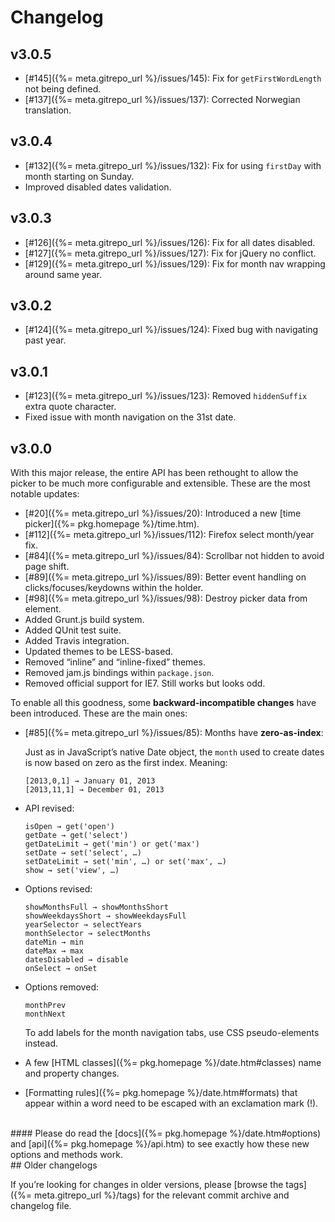 
# Changelog

## v3.0.5

- [#145]({%= meta.gitrepo_url %}/issues/145): Fix for `getFirstWordLength` not being defined.
- [#137]({%= meta.gitrepo_url %}/issues/137): Corrected Norwegian translation.

## v3.0.4

- [#132]({%= meta.gitrepo_url %}/issues/132): Fix for using `firstDay` with month starting on Sunday.
- Improved disabled dates validation.

## v3.0.3

- [#126]({%= meta.gitrepo_url %}/issues/126): Fix for all dates disabled.
- [#127]({%= meta.gitrepo_url %}/issues/127): Fix for jQuery no conflict.
- [#129]({%= meta.gitrepo_url %}/issues/129): Fix for month nav wrapping around same year.

## v3.0.2

- [#124]({%= meta.gitrepo_url %}/issues/124): Fixed bug with navigating past year.

## v3.0.1

- [#123]({%= meta.gitrepo_url %}/issues/123): Removed `hiddenSuffix` extra quote character.
- Fixed issue with month navigation on the 31st date.

## v3.0.0

With this major release, the entire API has been rethought to allow the picker to be much more configurable and extensible. These are the most notable updates:

- [#20]({%= meta.gitrepo_url %}/issues/20): Introduced a new [time picker]({%= pkg.homepage %}/time.htm).
- [#112]({%= meta.gitrepo_url %}/issues/112): Firefox select month/year fix.
- [#84]({%= meta.gitrepo_url %}/issues/84): Scrollbar not hidden to avoid page shift.
- [#89]({%= meta.gitrepo_url %}/issues/89): Better event handling on clicks/focuses/keydowns within the holder.
- [#98]({%= meta.gitrepo_url %}/issues/98): Destroy picker data from element.
- Added Grunt.js build system.
- Added QUnit test suite.
- Added Travis integration.
- Updated themes to be LESS-based.
- Removed “inline” and “inline-fixed” themes.
- Removed jam.js bindings within `package.json`.
- Removed official support for IE7. Still works but looks odd.

To enable all this goodness, some **backward-incompatible changes** have been introduced. These are the main ones:

<a name="zero-as-index"></a>
- [#85]({%= meta.gitrepo_url %}/issues/85): Months have __zero-as-index__:

	Just as in JavaScript’s native Date object, the `month` used to create dates is now 	based on zero as the first index. Meaning:

	```
	[2013,0,1] → January 01, 2013
	[2013,11,1] → December 01, 2013
	```

- API revised:

	```
	isOpen → get('open')
	getDate → get('select')
	getDateLimit → get('min') or get('max')
	setDate → set('select', …)
	setDateLimit → set('min', …) or set('max', …)
	show → set('view', …)
	```

- Options revised:

	```
	showMonthsFull → showMonthsShort
	showWeekdaysShort → showWeekdaysFull
	yearSelector → selectYears
	monthSelector → selectMonths
	dateMin → min
	dateMax → max
	datesDisabled → disable
	onSelect → onSet
	```

- Options removed:

	```
	monthPrev
	monthNext
	```
	To add labels for the month navigation tabs, use CSS pseudo-elements instead.

- A few [HTML classes]({%= pkg.homepage %}/date.htm#classes) name and property changes.

- [Formatting rules]({%= pkg.homepage %}/date.htm#formats) that appear within a word need to be escaped with an exclamation mark (!).


<br>
#### Please do read the [docs]({%= pkg.homepage %}/date.htm#options) and [api]({%= pkg.homepage %}/api.htm) to see exactly how these new options and methods work.




<br>
## Older changelogs

If you’re looking for changes in older versions, please [browse the tags]({%= meta.gitrepo_url %}/tags) for the relevant commit archive and changelog file.



